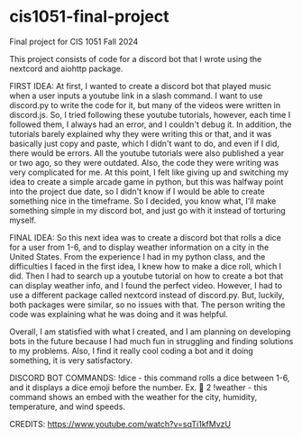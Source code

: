 # cis1051-final-project
Final project for CIS 1051 Fall 2024

This project consists of code for a discord bot that I wrote using the nextcord and aiohttp package.

FIRST IDEA:
At first, I wanted to create a discord bot that played music when a user inputs a youtube link in a slash command.
I want to use discord.py to write the code for it, but many of the videos were written in discord.js. So, I tried
following these youtube tutorials, however, each time I followed them, I always had an error, and I couldn't debug
it. In addition, the tutorials barely explained why they were writing this or that, and it was basically just copy
and paste, which I didn't want to do, and even if I did, there would be errors. All the youtube tutorials were also 
published a year or two ago, so they were outdated. Also, the code they were writing was very complicated for me. 
At this point, I felt like giving up and switching my idea to create a simple arcade game in python, but this was 
halfway point into the project due date, so I didn't know if I would be able to create something nice in the timeframe.
So I decided, you know what, I'll make something simple in my discord bot, and just go with it instead of torturing myself.

FINAL IDEA:
So this next idea was to create a discord bot that rolls a dice for a user from 1-6, and to display weather information
on a city in the United States. From the experience I had in my python class, and the difficulties I faced in the first idea,
I knew how to make a dice roll, which I did. Then I had to search up a youtube tutorial on how to create a bot that can
display weather info, and I found the perfect video. However, I had to use a different package called nextcord instead of
discord.py. But, luckily, both packages were similar, so no issues with that. The person writing the code was explaining 
what he was doing and it was helpful.

Overall, I am statisfied with what I created, and I am planning on developing bots in the future because I had much fun
in struggling and finding solutions to my problems. Also, I find it really cool coding a bot and it doing something, it 
is very satisfactory.


DISCORD BOT COMMANDS:
!dice - this command rolls a dice between 1-6, and it displays a dice emoji before the number. Ex. :game_die: 2
!weather - this command shows an embed with the weather for the city, humidity, temperature, and wind speeds. 

CREDITS:
https://www.youtube.com/watch?v=sqTi1kfMvzU
